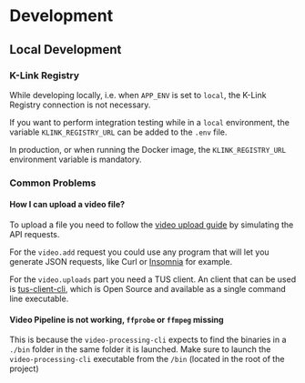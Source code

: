 # Development

## Local Development

### K-Link Registry

While developing locally, i.e. when `APP_ENV` is set to `local`, the K-Link Registry connection is not necessary. 

If you want to perform integration testing while in a `local` environment, the variable `KLINK_REGISTRY_URL` can be added to the `.env` file.

In production, or when running the Docker image, the `KLINK_REGISTRY_URL` environment variable is mandatory.


### Common Problems

#### How I can upload a video file?

To upload a file you need to follow the [video upload guide](./video-upload.md) by simulating the API requests.

For the `video.add` request you could use any program that will let you generate JSON requests, like Curl or [Insomnia](https://insomnia.rest/) for example.

For the `video.uploads` part you need a TUS client. An client that can be used is [tus-client-cli](https://github.com/avvertix/tus-client-cli), which is Open Source and available as a single command line executable.

#### Video Pipeline is not working, `ffprobe` or `ffmpeg` missing

This is because the `video-processing-cli` expects to find the binaries in a `./bin` folder in the same folder it is launched. Make sure to launch the `video-processing-cli` executable from the `/bin` (located in the root of the project)
